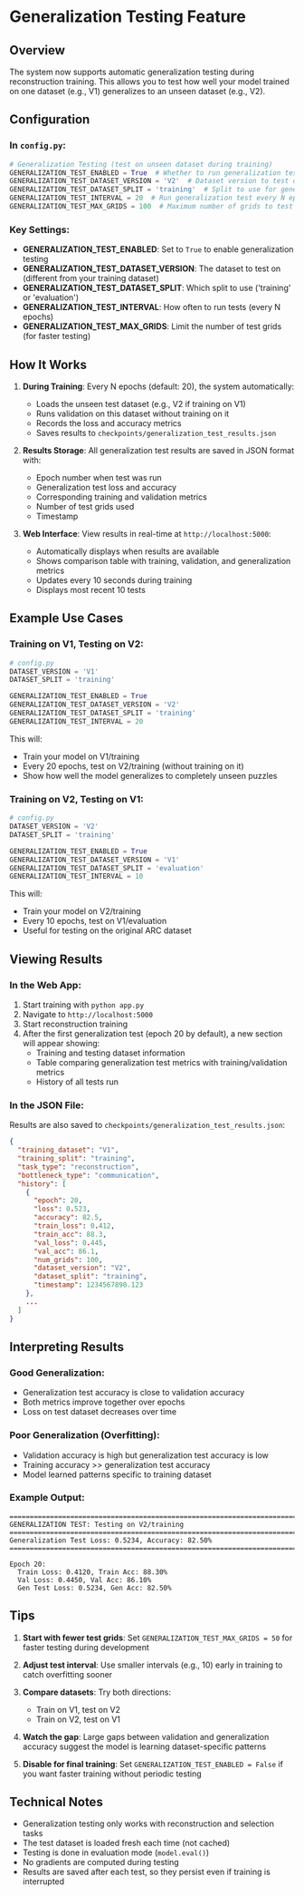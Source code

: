# Generalization Testing Feature

## Overview
The system now supports automatic generalization testing during reconstruction training. This allows you to test how well your model trained on one dataset (e.g., V1) generalizes to an unseen dataset (e.g., V2).

## Configuration

### In `config.py`:

```python
# Generalization Testing (test on unseen dataset during training)
GENERALIZATION_TEST_ENABLED = True  # Whether to run generalization tests on unseen dataset
GENERALIZATION_TEST_DATASET_VERSION = 'V2'  # Dataset version to test on (e.g., 'V2' when training on 'V1')
GENERALIZATION_TEST_DATASET_SPLIT = 'training'  # Split to use for generalization testing
GENERALIZATION_TEST_INTERVAL = 20  # Run generalization test every N epochs
GENERALIZATION_TEST_MAX_GRIDS = 100  # Maximum number of grids to test (None = all grids)
```

### Key Settings:

- **GENERALIZATION_TEST_ENABLED**: Set to `True` to enable generalization testing
- **GENERALIZATION_TEST_DATASET_VERSION**: The dataset to test on (different from your training dataset)
- **GENERALIZATION_TEST_DATASET_SPLIT**: Which split to use ('training' or 'evaluation')
- **GENERALIZATION_TEST_INTERVAL**: How often to run tests (every N epochs)
- **GENERALIZATION_TEST_MAX_GRIDS**: Limit the number of test grids (for faster testing)

## How It Works

1. **During Training**: Every N epochs (default: 20), the system automatically:
   - Loads the unseen test dataset (e.g., V2 if training on V1)
   - Runs validation on this dataset without training on it
   - Records the loss and accuracy metrics
   - Saves results to `checkpoints/generalization_test_results.json`

2. **Results Storage**: All generalization test results are saved in JSON format with:
   - Epoch number when test was run
   - Generalization test loss and accuracy
   - Corresponding training and validation metrics
   - Number of test grids used
   - Timestamp

3. **Web Interface**: View results in real-time at `http://localhost:5000`:
   - Automatically displays when results are available
   - Shows comparison table with training, validation, and generalization metrics
   - Updates every 10 seconds during training
   - Displays most recent 10 tests

## Example Use Cases

### Training on V1, Testing on V2:
```python
# config.py
DATASET_VERSION = 'V1'
DATASET_SPLIT = 'training'

GENERALIZATION_TEST_ENABLED = True
GENERALIZATION_TEST_DATASET_VERSION = 'V2'
GENERALIZATION_TEST_DATASET_SPLIT = 'training'
GENERALIZATION_TEST_INTERVAL = 20
```

This will:
- Train your model on V1/training
- Every 20 epochs, test on V2/training (without training on it)
- Show how well the model generalizes to completely unseen puzzles

### Training on V2, Testing on V1:
```python
# config.py
DATASET_VERSION = 'V2'
DATASET_SPLIT = 'training'

GENERALIZATION_TEST_ENABLED = True
GENERALIZATION_TEST_DATASET_VERSION = 'V1'
GENERALIZATION_TEST_DATASET_SPLIT = 'evaluation'
GENERALIZATION_TEST_INTERVAL = 10
```

This will:
- Train your model on V2/training
- Every 10 epochs, test on V1/evaluation
- Useful for testing on the original ARC dataset

## Viewing Results

### In the Web App:
1. Start training with `python app.py`
2. Navigate to `http://localhost:5000`
3. Start reconstruction training
4. After the first generalization test (epoch 20 by default), a new section will appear showing:
   - Training and testing dataset information
   - Table comparing generalization test metrics with training/validation metrics
   - History of all tests run

### In the JSON File:
Results are also saved to `checkpoints/generalization_test_results.json`:
```json
{
  "training_dataset": "V1",
  "training_split": "training",
  "task_type": "reconstruction",
  "bottleneck_type": "communication",
  "history": [
    {
      "epoch": 20,
      "loss": 0.523,
      "accuracy": 82.5,
      "train_loss": 0.412,
      "train_acc": 88.3,
      "val_loss": 0.445,
      "val_acc": 86.1,
      "num_grids": 100,
      "dataset_version": "V2",
      "dataset_split": "training",
      "timestamp": 1234567890.123
    },
    ...
  ]
}
```

## Interpreting Results

### Good Generalization:
- Generalization test accuracy is close to validation accuracy
- Both metrics improve together over epochs
- Loss on test dataset decreases over time

### Poor Generalization (Overfitting):
- Validation accuracy is high but generalization test accuracy is low
- Training accuracy >> generalization test accuracy
- Model learned patterns specific to training dataset

### Example Output:
```
================================================================================
GENERALIZATION TEST: Testing on V2/training
================================================================================
Generalization Test Loss: 0.5234, Accuracy: 82.50%
================================================================================

Epoch 20:
  Train Loss: 0.4120, Train Acc: 88.30%
  Val Loss: 0.4450, Val Acc: 86.10%
  Gen Test Loss: 0.5234, Gen Acc: 82.50%
```

## Tips

1. **Start with fewer test grids**: Set `GENERALIZATION_TEST_MAX_GRIDS = 50` for faster testing during development

2. **Adjust test interval**: Use smaller intervals (e.g., 10) early in training to catch overfitting sooner

3. **Compare datasets**: Try both directions:
   - Train on V1, test on V2
   - Train on V2, test on V1
   
4. **Watch the gap**: Large gaps between validation and generalization accuracy suggest the model is learning dataset-specific patterns

5. **Disable for final training**: Set `GENERALIZATION_TEST_ENABLED = False` if you want faster training without periodic testing

## Technical Notes

- Generalization testing only works with reconstruction and selection tasks
- The test dataset is loaded fresh each time (not cached)
- Testing is done in evaluation mode (`model.eval()`)
- No gradients are computed during testing
- Results are saved after each test, so they persist even if training is interrupted

